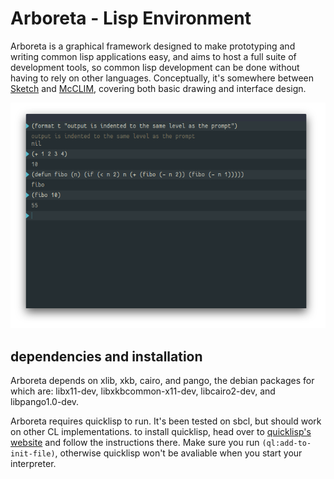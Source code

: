 # Arboreta - Lisp Environment

Arboreta is a graphical framework designed to make prototyping and writing common lisp applications easy,
and aims to host a full suite of development tools, so common lisp development can be done without having to rely on other languages.
Conceptually, it's somewhere between [Sketch](https://github.com/vydd/sketch) and [McCLIM](https://github.com/robert-strandh/McCLIM), 
covering both basic drawing and interface design.

![scrot](https://raw.githubusercontent.com/Arboreta/arboreta-core/master/repl.png)

## dependencies and installation

Arboreta depends on xlib, xkb, cairo, and pango, the debian packages for which are: libx11-dev, libxkbcommon-x11-dev, libcairo2-dev, and libpango1.0-dev.

Arboreta requires quicklisp to run. It's been tested on sbcl, but should work on other CL implementations.
to install quicklisp, head over to [quicklisp's website](https://www.quicklisp.org/beta/) and follow the instructions there.
Make sure you run `(ql:add-to-init-file)`, otherwise quicklisp won't be avaliable when you start your interpreter.

